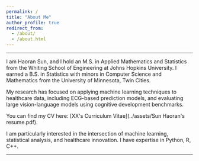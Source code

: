 ```yaml
---
permalink: /
title: "About Me"
author_profile: true
redirect_from: 
  - /about/
  - /about.html
---
```



---

I am Haoran Sun, and I hold an M.S. in Applied Mathematics and Statistics from the Whiting School of Engineering at Johns Hopkins University. I earned a B.S. in Statistics with minors in Computer Science and Mathematics from the University of Minnesota, Twin Cities.

My research has focused on applying machine learning techniques to healthcare data, including ECG-based prediction models, and evaluating large vision-language models using cognitive development benchmarks.

You can find my CV here: [XX's Curriculum Vitae](../assets/Sun Haoran's resume.pdf).

I am particularly interested in the intersection of machine learning, statistical analysis, and healthcare innovation. I have expertise in Python, R, C++.

---


